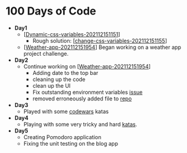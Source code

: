 # 100 Days of Code

- **Day1**
  - [[Dynamic-css-variables-202112151151]]
    - Rough solution: [[change-css-variables-202112151155]]
  - [[Weather-app-202112151954]] Began working on a weather app project challenge.
- **Day2**
  - Continue working on [[Weather-app-202112151954]]
    - Adding date to the top bar
    - cleaning up the code
    - clean up the UI
    - Fix outstanding environment variables [issue][1]
    - removed erroneously added file to [repo][2]
- **Day3**
  - Played with some [codewars](https://www.codewars.com/) katas
- **Day4**
  - Playing with some very tricky and hard [katas](https://www.codewars.com/kata/53f40dff5f9d31b813000774/train/python).
- **Day5**
  - Creating Pomodoro application 
  - Fixing the unit testing on the blog app

[1]: <javascript/react/dotenv-tip-202112162244.md>
[2]: <reference/removing committed files from repo-202112170225.md>

[//begin]: # "Autogenerated link references for markdown compatibility"
[Dynamic-css-variables-202112151151]: projects/Dynamic-css-variables-202112151151 "Dynamic-css-variables 202112151151"
[change-css-variables-202112151155]: javascript/change-css-variables-202112151155 "change-css-variables 202112151155"
[Weather-app-202112151954]: projects/Weather-app-202112151954 "Weather App"
[//end]: # "Autogenerated link references"